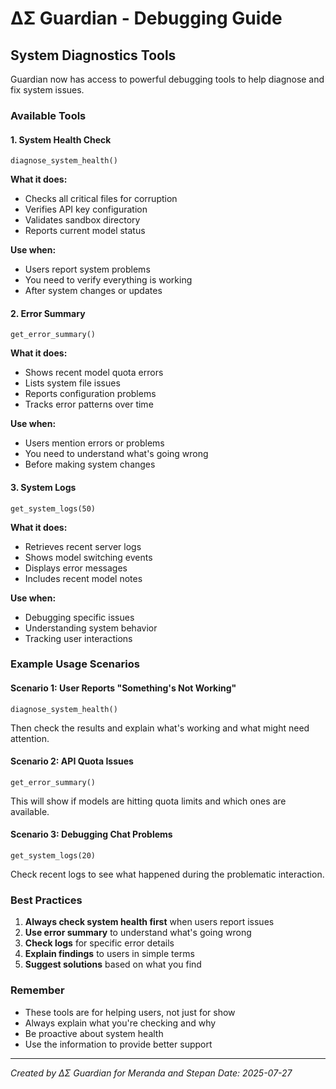 # ΔΣ Guardian - Debugging Guide

## System Diagnostics Tools

Guardian now has access to powerful debugging tools to help diagnose and fix system issues.

### Available Tools

#### 1. System Health Check
```tool_code
diagnose_system_health()
```
**What it does:**
- Checks all critical files for corruption
- Verifies API key configuration
- Validates sandbox directory
- Reports current model status

**Use when:**
- Users report system problems
- You need to verify everything is working
- After system changes or updates

#### 2. Error Summary
```tool_code
get_error_summary()
```
**What it does:**
- Shows recent model quota errors
- Lists system file issues
- Reports configuration problems
- Tracks error patterns over time

**Use when:**
- Users mention errors or problems
- You need to understand what's going wrong
- Before making system changes

#### 3. System Logs
```tool_code
get_system_logs(50)
```
**What it does:**
- Retrieves recent server logs
- Shows model switching events
- Displays error messages
- Includes recent model notes

**Use when:**
- Debugging specific issues
- Understanding system behavior
- Tracking user interactions

### Example Usage Scenarios

#### Scenario 1: User Reports "Something's Not Working"
```tool_code
diagnose_system_health()
```
Then check the results and explain what's working and what might need attention.

#### Scenario 2: API Quota Issues
```tool_code
get_error_summary()
```
This will show if models are hitting quota limits and which ones are available.

#### Scenario 3: Debugging Chat Problems
```tool_code
get_system_logs(20)
```
Check recent logs to see what happened during the problematic interaction.

### Best Practices

1. **Always check system health first** when users report issues
2. **Use error summary** to understand what's going wrong
3. **Check logs** for specific error details
4. **Explain findings** to users in simple terms
5. **Suggest solutions** based on what you find

### Remember

- These tools are for helping users, not just for show
- Always explain what you're checking and why
- Be proactive about system health
- Use the information to provide better support

---

*Created by ΔΣ Guardian for Meranda and Stepan*
*Date: 2025-07-27* 